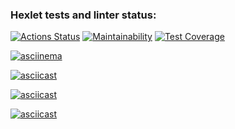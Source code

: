 ### Hexlet tests and linter status:
[![Actions Status](https://github.com/GrimRoge/qa-auto-engineer-javascript-project-44/workflows/hexlet-check/badge.svg)](https://github.com/GrimRoge/qa-auto-engineer-javascript-project-44/actions)
[![Maintainability](https://api.codeclimate.com/v1/badges/5e2519073aded45efb0c/maintainability)](https://codeclimate.com/github/GrimRoge/qa-auto-engineer-javascript-project-44/maintainability)
[![Test Coverage](https://api.codeclimate.com/v1/badges/5e2519073aded45efb0c/test_coverage)](https://codeclimate.com/github/GrimRoge/qa-auto-engineer-javascript-project-44/test_coverage)


[![asciinema](https://asciinema.org/a/ndj7jAf5ZWuEo7UyUk3sLOfdr.svg)](https://asciinema.org/a/ndj7jAf5ZWuEo7UyUk3sLOfdr)

[![asciicast](https://asciinema.org/a/XK9ghtNjsme8ySHIjoXJpGOfd.svg)](https://asciinema.org/a/XK9ghtNjsme8ySHIjoXJpGOfd)

[![asciicast](https://asciinema.org/a/wnLICc78AULppxRB9vCKjopd9.svg)](https://asciinema.org/a/wnLICc78AULppxRB9vCKjopd9)

[![asciicast](https://asciinema.org/a/8BkfjRjEQRA3qqN66vkIrQClQ.svg)](https://asciinema.org/a/8BkfjRjEQRA3qqN66vkIrQClQ)